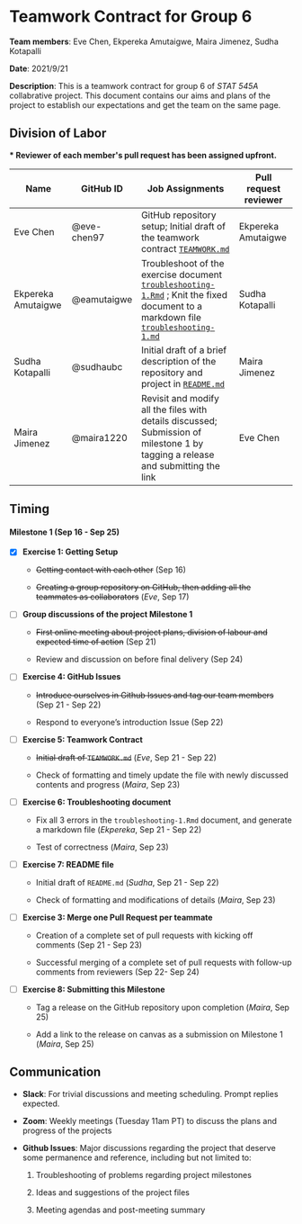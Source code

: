 Teamwork Contract for Group 6
================
**Team members**: Eve Chen, Ekpereka Amutaigwe, Maira Jimenez, Sudha Kotapalli

**Date**: 2021/9/21

**Description**: This is a teamwork contract for group 6 of *STAT 545A* collabrative project. This document contains our aims and plans of the project to establish our expectations and get the team on the same page.

## Division of Labor

**\* Reviewer of each member's pull request has been assigned upfront.** 

| Name | GitHub ID | Job Assignments | Pull request reviewer | 
| --- | --- | --------- | ---- |
| Eve Chen | @eve-chen97 | GitHub repository setup; Initial draft of the teamwork contract [`TEAMWORK.md`](https://github.com/stat545ubc-2021/collaborative-group6/blob/main/TEAMWORK.md) | Ekpereka Amutaigwe | 
| Ekpereka Amutaigwe | @eamutaigwe | Troubleshoot of the exercise document [`troubleshooting-1.Rmd`]() ; Knit the fixed document to a markdown file [`troubleshooting-1.md`]() | Sudha Kotapalli | 
| Sudha Kotapalli | @sudhaubc | Initial draft of a brief description of the repository and project in [`README.md`](https://github.com/stat545ubc-2021/collaborative-group6/blob/main/README.md) | Maira Jimenez | 
| Maira Jimenez | @maira1220 | Revisit and modify all the files with details discussed; Submission of milestone 1 by tagging a release and submitting the link | Eve Chen | 

## Timing

#### Milestone 1 (Sep 16 - Sep 25)

- [x] **Exercise 1: Getting Setup** 

  - ~~Getting contact with each other~~ (Sep 16)
  
  - ~~Creating a group repository on GitHub, then adding all the teammates as collaborators~~ (*Eve*, Sep 17)
  
- [ ] **Group discussions of the project Milestone 1**

  - ~~First online meeting about project plans, division of labour and expected time of action~~ (Sep 21)
  
  - Review and discussion on before final delivery (Sep 24)

- [ ] **Exercise 4: GitHub Issues** 

  - ~~Introduce ourselves in Github Issues and tag our team members~~ (Sep 21 - Sep 22)
  
  - Respond to everyone’s introduction Issue (Sep 22)

- [ ] **Exercise 5: Teamwork Contract** 
  
  - ~~Initial draft of `TEAMWORK.md`~~ (*Eve*, Sep 21 - Sep 22)
  
  - Check of formatting and timely update the file with newly discussed contents and progress (*Maira*, Sep 23)

- [ ] **Exercise 6: Troubleshooting document**

  - Fix all 3 errors in the `troubleshooting-1.Rmd` document, and generate a markdown file (*Ekpereka*, Sep 21 - Sep 22)
  
  - Test of correctness (*Maira*, Sep 23)

- [ ] **Exercise 7: README file**

  - Initial draft of `README.md` (*Sudha*, Sep 21 - Sep 22)
  
  - Check of formatting and modifications of details (*Maira*, Sep 23)

- [ ] **Exercise 3: Merge one Pull Request per teammate**

  - Creation of a complete set of pull requests with kicking off comments (Sep 21 - Sep 23)
  
  - Successful merging of a complete set of pull requests with follow-up comments from reviewers (Sep 22- Sep 24)

- [ ] **Exercise 8: Submitting this Milestone**

  - Tag a release on the GitHub repository upon completion (*Maira*, Sep 25)
  
  - Add a link to the release on canvas as a submission on Milestone 1 (*Maira*, Sep 25)

## Communication

- **Slack**: For trivial discussions and meeting scheduling. Prompt replies expected.

- **Zoom**: Weekly meetings (Tuesday 11am PT) to discuss the plans and progress of the projects

- **Github Issues**: Major discussions regarding the project that deserve some permanence and reference, including but not limited to:

  1. Troubleshooting of problems regarding project milestones
  
  2. Ideas and suggestions of the project files
  
  3. Meeting agendas and post-meeting summary

